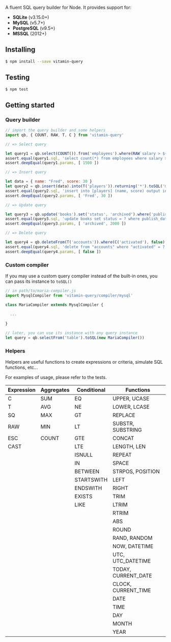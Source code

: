 A fluent SQL query builder for Node.
It provides support for:
- **SQLite** (v3.15.0+)
- **MySQL** (v5.7+)
- **PostgreSQL** (v9.5+)
- **MSSQL** (2012+)

## Installing

```bash
$ npm install --save vitamin-query
```

## Testing

```bash
$ npm test
```

## Getting started

### Query builder

```js
// import the query builder and some helpers
import qb, { COUNT, RAW, T, C } from 'vitamin-query'

// => Select query

let query1 = qb.select(COUNT()).from('employees').where(RAW`salary > ${1500}`).toSQL('pg')
assert.equal(query1.sql, 'select count(*) from employees where salary > $1')
assert.deepEqual(query1.params, [ 1500 ])

// => Insert query

let data = { name: "Fred", score: 30 }
let query2 = qb.insert(data).into(T('players')).returning('*').toSQL('mssql')
assert.equal(query2.sql, 'insert into [players] (name, score) output inserted.* values (?, ?)')
assert.deepEqual(query2.params, [ 'Fred', 30 ])

// => Update query

let query3 = qb.update('books').set('status', 'archived').where('publish_date', '<', 2000).toSQL('mysql')
assert.equal(query3.sql, 'update books set status = ? where publish_date < ?')
assert.deepEqual(query3.params, [ 'archived', 2000 ])

// => Delete query

let query4 = qb.deleteFrom(T('accounts')).where(C('activated'), false).toSQL('sqlite')
assert.equal(query4.sql, 'delete from "accounts" where "activated" = ?')
assert.deepEqual(query4.params, [ false ])
```

### Custom compiler

If you may use a custom query compiler instead of the built-in ones, you can pass its instance to `toSQL()`

```js
// in path/to/maria-compiler.js
import MysqlCompiler from 'vitamin-query/compiler/mysql'

class MariaCompiler extends MysqlCompiler {
  
  ...
  
}

// later, you can use its instance with any query instance
let query = qb.selectFrom('table').toSQL(new MariaCompiler())
```

### Helpers

Helpers are useful functions to create expressions or criteria, simulate SQL functions, etc...

For examples of usage, please refer to the tests.

Expression  | Aggregates  | Conditional | Functions
----------  | ----------  | ----------- | ---------
C           | SUM         | EQ          | UPPER, UCASE
T           | AVG         | NE          | LOWER, LCASE
SQ          | MAX         | GT          | REPLACE
RAW         | MIN         | LT          | SUBSTR, SUBSTRING
ESC         | COUNT       | GTE         | CONCAT
CAST        |             | LTE         | LENGTH, LEN
            |             | ISNULL      | REPEAT
            |             | IN          | SPACE
            |             | BETWEEN     | STRPOS, POSITION
            |             | STARTSWITH  | LEFT
            |             | ENDSWITH    | RIGHT
            |             | EXISTS      | TRIM
            |             | LIKE        | LTRIM
            |             |             | RTRIM
            |             |             | ABS
            |             |             | ROUND
            |             |             | RAND, RANDOM
            |             |             | NOW, DATETIME
            |             |             | UTC, UTC_DATETIME
            |             |             | TODAY, CURRENT_DATE
            |             |             | CLOCK, CURRENT_TIME
            |             |             | DATE
            |             |             | TIME
            |             |             | DAY
            |             |             | MONTH
            |             |             | YEAR
